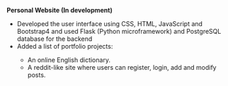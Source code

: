 <b>Personal Website (In development)</b>
 <ul>
<li>	Developed the user interface using CSS, HTML, JavaScript and Bootstrap4 and used Flask (Python microframework) and PostgreSQL database for the backend </li>
<li>	Added a list of portfolio projects:</li>
  <ul>
      <li>  An online English dictionary.</li>
      <li>  A reddit-like site where users can register, login, add and modify posts.  </li>
  </ul>
</ul>
